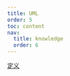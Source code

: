 ```yaml
---
title: UML
order: 5
toc: content
nav:
  title: knowledge
  order: 6
---
```


[定义](https://www.zhihu.com/question/20516576)
